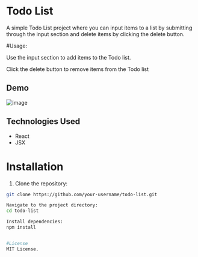 # Todo List

A simple Todo List project where you can input items to a list by submitting through the input section and delete items by clicking the delete button.

#Usage:

Use the input section to add items to the Todo list.

Click the delete button to remove items from the Todo list

## Demo

![image](https://github.com/bcolindres/ToDoList/assets/146123750/9c37c6c7-1e71-4b6b-99cb-837477dd39c6)


## Technologies Used

- React
- JSX

# Installation

1. Clone the repository:

```bash
git clone https://github.com/your-username/todo-list.git

Navigate to the project directory:
cd todo-list

Install dependencies:
npm install


#License
MIT License.
